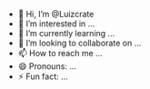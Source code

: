 - 👋 Hi, I’m @Luizcrate
- 👀 I’m interested in ...
- 🌱 I’m currently learning ...
- 💞️ I’m looking to collaborate on ...
- 📫 How to reach me ...
- 😄 Pronouns: ...
- ⚡ Fun fact: ...

<!---
Luizcrate/Luizcrate is a ✨ special ✨ repository because its `README.md` (this file) appears on your GitHub profile.
You can click the Preview link to take a look at your changes.
--->

